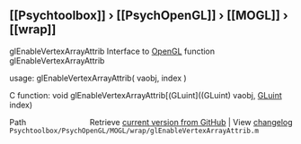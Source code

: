 ## [[Psychtoolbox]] &#8250; [[PsychOpenGL]] &#8250; [[MOGL]] &#8250; [[wrap]]

glEnableVertexArrayAttrib  Interface to [OpenGL](OpenGL) function glEnableVertexArrayAttrib  
  
usage:  glEnableVertexArrayAttrib( vaobj, index )  
  
C function:  void glEnableVertexArrayAttrib[(GLuint]((GLuint) vaobj, [GLuint](GLuint) index)  




<div class="code_header" style="text-align:right;">
  <span style="float:left;">Path&nbsp;&nbsp;</span> <span class="counter">Retrieve <a href=
  "https://raw.github.com/Psychtoolbox-3/Psychtoolbox-3/beta/Psychtoolbox/PsychOpenGL/MOGL/wrap/glEnableVertexArrayAttrib.m">current version from GitHub</a> | View <a href=
  "https://github.com/Psychtoolbox-3/Psychtoolbox-3/commits/beta/Psychtoolbox/PsychOpenGL/MOGL/wrap/glEnableVertexArrayAttrib.m">changelog</a></span>
</div>
<div class="code">
  <code>Psychtoolbox/PsychOpenGL/MOGL/wrap/glEnableVertexArrayAttrib.m</code>
</div>

